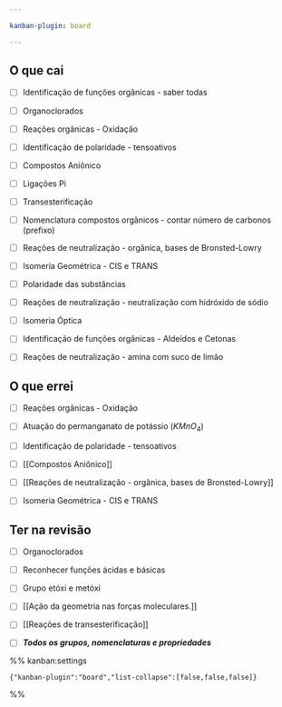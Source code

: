 ```yaml
---

kanban-plugin: board

---
```


## O que cai

- [ ] Identificação de funções orgânicas - saber todas
- [ ] Organoclorados
- [ ] Reações orgânicas - Oxidação
- [ ] Identificação de polaridade - tensoativos
- [ ] Compostos Aniônico
- [ ] Ligações Pi
- [ ] Transesterificação
- [ ] Nomenclatura compostos orgânicos - contar número de carbonos (prefixo)
- [ ] Reações de neutralização - orgânica, bases de Bronsted-Lowry
- [ ] Isomeria Geométrica - CIS e TRANS
- [ ] Polaridade das substâncias
- [ ] Reações de neutralização - neutralização com hidróxido de sódio
- [ ] Isomeria Óptica
- [ ] Identificação de funções orgânicas - Aldeídos e Cetonas
- [ ] Reações de neutralização - amina com suco de limão


## O que errei

- [ ] Reações orgânicas - Oxidação
- [ ] Atuação do permanganato de potássio ($KMnO_{4}$)
- [ ] Identificação de polaridade - tensoativos
- [ ] [[Compostos Aniônico]]
- [ ] [[Reações de neutralização - orgânica, bases de Bronsted-Lowry]]
- [ ] Isomeria Geométrica - CIS e TRANS


## Ter na revisão

- [ ] Organoclorados
- [ ] Reconhecer funções ácidas e básicas
- [ ] Grupo etóxi e metóxi
- [ ] [[Ação da geometria nas forças moleculares.]]
- [ ] [[Reações de transesterificação]]
- [ ] ***Todos os grupos, nomenclaturas e propriedades***




%% kanban:settings
```
{"kanban-plugin":"board","list-collapse":[false,false,false]}
```
%%